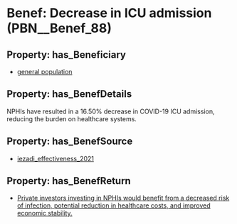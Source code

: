 # Benef: __Decrease in ICU admission__ (PBN__Benef_88)

## Property: has_Beneficiary

* [general population](../Stakeholder/PBN__Stakeholder_9)

## Property: has_BenefDetails

NPHIs have resulted in a 16.50% decrease in COVID-19 ICU admission, reducing the burden on healthcare systems.

## Property: has_BenefSource

* [iezadi_effectiveness_2021](../Article/PBN__Article_19)

## Property: has_BenefReturn

* [Private investors investing in NPHIs would benefit from a decreased risk of infection, potential reduction in healthcare costs, and improved economic stability.](../BenefReturn/PBN__BenefReturn_84)


